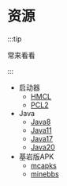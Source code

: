 # 资源

:::tip

常来看看

:::

+ 启动器
  + [HMCL](https://hmcl.huangyuhui.net/download)
  + [PCL2](https://afdian.net/p/0164034c016c11ebafcb52540025c377)
+ Java
  + [Java8](https://d6.injdk.cn/oraclejdk/8/jdk-8u341-windows-x64.exe)
  + [Java11](https://d6.injdk.cn/oraclejdk/11/jdk-11.0.16.1_windows-x64_bin.exe)
  + [Java17](https://d6.injdk.cn/oraclejdk/17/jdk-17_windows-x64_bin.exe)
  + [Java20](https://d6.injdk.cn/oraclejdk/20/jdk-20_windows-x64_bin.exe)
+ 基岩版APK
  + [mcapks](https://mcapks.net)
  + [minebbs](https://mc.minebbs.com)
